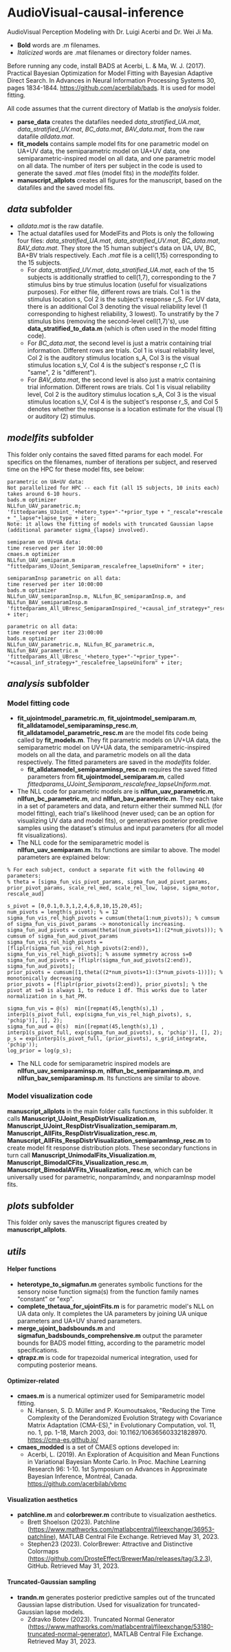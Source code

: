 # AudioVisual-causal-inference

AudioVisual Perception Modeling with Dr. Luigi Acerbi and Dr. Wei Ji Ma. 
- **Bold** words are .m filenames.
- *Italicized* words are .mat filenames or directory folder names.

Before running any code, install BADS at Acerbi, L. & Ma, W. J. (2017). Practical Bayesian Optimization for Model Fitting with Bayesian Adaptive Direct Search. In Advances in Neural Information Processing Systems 30, pages 1834-1844. https://github.com/acerbilab/bads. It is used for model fitting.

All code assumes that the current directory of Matlab is the *analysis* folder.

- **parse_data** creates the datafiles needed *data_stratified_UA.mat*, *data_stratified_UV.mat*, *BC_data.mat*, *BAV_data.mat*, from the raw datafile *alldata.mat*.
- **fit_models** contains sample model fits for one parametric model on UA+UV data, the semiparametric model on UA+UV data, one semiparametric-inspired model on all data, and one parametric model on all data. The number of iters per subject in the code is used to generate the saved *.mat* files (model fits) in the *modelfits* folder.
- **manuscript_allplots** creates all figures for the manuscript, based on the datafiles and the saved model fits.

## *data* subfolder
- *alldata.mat* is the raw datafile.
- The actual datafiles used for ModelFits and Plots is only the following four files: *data_stratified_UA.mat*, *data_stratified_UV.mat*, *BC_data.mat*, *BAV_data.mat*. They store the 15 human subject's data on UA, UV, BC, BA+BV trials respectively. Each *.mat* file is a cell(1,15) corresponding to the 15 subjects. 
  - For *data_stratified_UV.mat*, *data_stratified_UA.mat*, each of the 15 subjects is additionally stratfied to cell(1,7), corresponding to the 7 stimulus bins by true stimulus location (useful for visualizations purposes). For either file, different rows are trials. Col 1 is the stimulus location s, Col 2 is the subject's response r_S. For UV data, there is an additional Col 3 denoting the visual reliability level (1 corresponding to highest reliability, 3 lowest). To unstratify by the 7 stimulus bins (removing the second-level cell(1,7)'s), use **data_stratified_to_data.m** (which is often used in the model fitting code). 
  - For *BC_data.mat*, the second level is just a matrix containing trial information. Different rows are trials. Col 1 is visual reliability level, Col 2 is the auditory stimulus location s_A, Col 3 is the visual stimulus location s_V, Col 4 is the subject's response r_C (1 is "same", 2 is "different").
  - For *BAV_data.mat*, the second level is also just a matrix containing trial information. Different rows are trials. Col 1 is visual reliability level, Col 2 is the auditory stimulus location s_A, Col 3 is the visual stimulus location s_V, Col 4 is the subject's response r_S, and Col 5 denotes whether the response is a location estimate for the visual (1) or auditory (2) stimulus.

## *modelfits* subfolder
This folder only contains the saved fitted params for each model. For specifics on the filenames, number of iterations per subject, and reserved time on the HPC for these model fits, see below:
```
parametric on UA+UV data: 
Not parallelized for HPC -- each fit (all 15 subjects, 10 inits each) takes around 6-10 hours.
bads.m optimizer
NLLfun_UAV_parametric.m;
'fittedparams_UJoint_'+hetero_type+"-"+prior_type + "_rescale"+rescale + "_lapse"+lapse_type + iter;
Note: it allows the fitting of models with truncated Gaussian lapse (additional parameter sigma_{lapse} involved).

semiparam on UV+UA data: 
time reserved per iter 10:00:00
cmaes.m optimizer
NLLfun_UAV_semiparam.m
"fittedparams_UJoint_Semiparam_rescalefree_lapseUniform" + iter;

semiparamInsp parametric on all data: 
time reserved per iter 10:00:00
bads.m optimizer
NLLfun_UAV_semiparamInsp.m, NLLfun_BC_semiparamInsp.m, and NLLfun_BAV_semiparamInsp.m
'fittedparams_All_UBresc_SemiparamInspired_'+causal_inf_strategy+"_rescalefree_lapseUniform" + iter;

parametric on all data: 
time reserved per iter 23:00:00
bads.m optimizer
NLLfun_UAV_parametric.m, NLLfun_BC_parametric.m, NLLfun_BAV_parametric.m
'fittedparams_All_UBresc_'+hetero_type+"-"+prior_type+"-"+causal_inf_strategy+"_rescalefree_lapseUniform" + iter;
```

## *analysis* subfolder
### Model fitting code 
- **fit_ujointmodel_parametric.m**, **fit_ujointmodel_semiparam.m**, **fit_alldatamodel_semiparaminsp_resc.m**, **fit_alldatamodel_parametric_resc.m** are the model fits code being called by **fit_models.m**. They fit parametric models on UV+UA data, the semiparametric model on UV+UA data, the semiparametric-inspired models on all the data, and parametric models on all the data respectively. The fitted parameters are saved in the *modelfits* folder.
  - **fit_alldatamodel_semiparaminsp_resc.m** requires the saved fitted parameters from **fit_ujointmodel_semiparam.m**, called *fittedparams_UJoint_Semiparam_rescalefree_lapseUniform.mat*.
- The NLL code for parametric models are is **nllfun_uav_parametric.m**, **nllfun_bc_parametric.m**, and **nllfun_bav_parametric.m**. They each take in a set of parameters and data, and return either their summed NLL (for model fitting), each trial's likelihood (never used; can be an option for visualizing UV data and model fits), or generatives posterior predictive samples using the dataset's stimulus and input parameters (for all model fit visualizations). 
- The NLL code for the semiparametric model is **nllfun_uav_semiparam.m**. Its functions are similar to above. The model parameters are explained below:
```
% For each subject, conduct a separate fit with the following 40 parameters:
% theta = [sigma_fun_vis_pivot_params, sigma_fun_aud_pivot_params, prior_pivot_params, scale_rel_med, scale_rel_low, lapse, sigma_motor, rescale_aud]

s_pivot = [0,0.1,0.3,1,2,4,6,8,10,15,20,45]; 
num_pivots = length(s_pivot); % = 12
sigma_fun_vis_rel_high_pivots = cumsum(theta(1:num_pivots)); % cumsum of sigma_fun_vis_pivot_params -> monotonically increasing.
sigma_fun_aud_pivots = cumsum(theta((num_pivots+1):(2*num_pivots))); % cumsum of sigma_fun_aud_pivot_params
sigma_fun_vis_rel_high_pivots = [fliplr(sigma_fun_vis_rel_high_pivots(2:end)), sigma_fun_vis_rel_high_pivots]; % assume symmetry across s=0
sigma_fun_aud_pivots = [fliplr(sigma_fun_aud_pivots(2:end)), sigma_fun_aud_pivots];
prior_pivots = cumsum([1,theta((2*num_pivots+1):(3*num_pivots-1))]); % monotonically decreasing
prior_pivots = [fliplr(prior_pivots(2:end)), prior_pivots]; % the pivot at s=0 is always 1, to reduce 1 df. This works due to later normalization in s_hat_PM.

sigma_fun_vis = @(s)  min([repmat(45,length(s),1) , interp1(s_pivot_full, exp(sigma_fun_vis_rel_high_pivots), s, 'pchip')], [], 2);       
sigma_fun_aud = @(s)  min([repmat(45,length(s),1) , interp1(s_pivot_full, exp(sigma_fun_aud_pivots), s, 'pchip')], [], 2);    
p_s = exp(interp1(s_pivot_full, (prior_pivots), s_grid_integrate, 'pchip'));
log_prior = log(p_s);
```
- The NLL code for semiparametric inspired models are **nllfun_uav_semiparaminsp.m**, **nllfun_bc_semiparaminsp.m**, and **nllfun_bav_semiparaminsp.m**. Its functions are similar to above.

### Model visualization code
**manuscript_allplots** in the main folder calls functions in this subfolder. It calls **Manuscript_UJoint_RespDistrVisualization.m**, **Manuscript_UJoint_RespDistrVisualization_semiparam.m**, **Manuscript_AllFits_RespDistrVisualization_resc.m**, **Manuscript_AllFits_RespDistrVisualization_semiparamInsp_resc.m** to create model fit response distribution plots. These secondary functions in turn call **Manuscript_UnimodalFits_Visualization.m**, **Manuscript_BimodalCFits_Visualization_resc.m**, **Manuscript_BimodalAVFits_Visualization_resc.m**, which can be universally used for parametric, nonparamIndv, and nonparamInsp model fits. 

## *plots* subfolder
This folder only saves the manuscript figures created by **manuscript_allplots**. 

## *utils*
#### Helper functions
- **heterotype_to_sigmafun.m** generates symbolic functions for the sensory noise function sigma(s) from the function family names "constant" or "exp".
- **complete_thetaua_for_ujointFits.m** is for parametric model's NLL on UA data only. It completes the UA parameters by joining UA unique parameters and UA+UV shared parameters. 
- **merge_ujoint_badsbounds.m** and **sigmafun_badsbounds_comprehensive.m** output the parameter bounds for BADS model fitting, according to the parametric model specifications.
- **qtrapz.m** is code for trapezoidal numerical integration, used for computing posterior means. 

#### Optimizer-related
- **cmaes.m** is a numerical optimizer used for Semiparametric model fitting.
  - N. Hansen, S. D. Müller and P. Koumoutsakos, "Reducing the Time Complexity of the Derandomized Evolution Strategy with Covariance Matrix Adaptation (CMA-ES)," in Evolutionary Computation, vol. 11, no. 1, pp. 1-18, March 2003, doi: 10.1162/106365603321828970. https://cma-es.github.io/
- **cmaes_modded** is a set of CMAES options developed in: 
  - Acerbi, L. (2019). An Exploration of Acquisition and Mean Functions in Variational Bayesian Monte Carlo. In Proc. Machine Learning Research 96: 1-10. 1st Symposium on Advances in Approximate Bayesian Inference, Montréal, Canada. https://github.com/acerbilab/vbmc

#### Visualization aesthetics
- **patchline.m** and **colorbrewer.m** contribute to visualization aesthetics. 
  - Brett Shoelson (2023). Patchline (https://www.mathworks.com/matlabcentral/fileexchange/36953-patchline), MATLAB Central File Exchange. Retrieved May 31, 2023.
  - Stephen23 (2023). ColorBrewer: Attractive and Distinctive Colormaps (https://github.com/DrosteEffect/BrewerMap/releases/tag/3.2.3), GitHub. Retrieved May 31, 2023.
 
#### Truncated-Gaussian sampling
- **trandn.m** generates posterior predictive samples out of the truncated Gaussian lapse distribution. Used for visualization for truncated-Gaussian lapse models. 
  - Zdravko Botev (2023). Truncated Normal Generator (https://www.mathworks.com/matlabcentral/fileexchange/53180-truncated-normal-generator), MATLAB Central File Exchange. Retrieved May 31, 2023.
